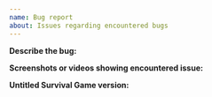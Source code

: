```yaml
---
name: Bug report
about: Issues regarding encountered bugs
---
```


**Describe the bug:**

**Screenshots or videos showing encountered issue:**

**Untitled Survival Game version:**
